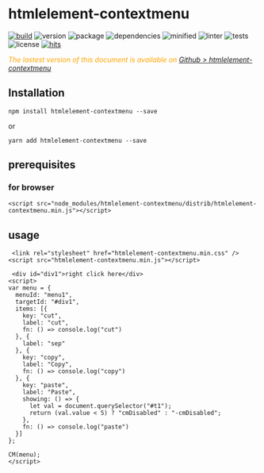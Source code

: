 # htmlelement-contextmenu

<div style="display:inline">

[![build](https://travis-ci.org/Sylvain59650/htmlelement-contextmenu.png?branch=master)](https://travis-ci.org/Sylvain59650/htmlelement-contextmenu)
![version](https://img.shields.io/npm/v/htmlelement-contextmenu.svg)
![package](https://img.shields.io/github/package-json/v/Sylvain59650/htmlelement-contextmenu.svg)
![dependencies](https://img.shields.io/david/Sylvain59650/htmlelement-contextmenu.svg)
![minified](https://img.shields.io/bundlephobia/min/htmlelement-contextmenu.svg)
![linter](https://img.shields.io/badge/eslint-ok-blue.svg)
![tests](https://img.shields.io/badge/tests-passing-brightgreen.svg)
![license](https://img.shields.io/npm/l/htmlelement-contextmenu.svg)
[![hits](http://hits.dwyl.com/Sylvain59650/htmlelement-contextmenu.svg)](http://hits.dwyl.com/Sylvain59650/htmlelement-contextmenu)
</div>

 <div class="Note" style="color:orange;font-style:italic">
 
  The lastest version of this document is available on [Github > htmlelement-contextmenu](https://github.com/Sylvain59650/htmlelement-contextmenu/blob/master/README.md)
</div>

## Installation

    npm install htmlelement-contextmenu --save

or

    yarn add htmlelement-contextmenu --save


## prerequisites

### for browser

 
    <script src="node_modules/htmlelement-contextmenu/distrib/htmlelement-contextmenu.min.js"></script>

## usage

     <link rel="stylesheet" href="htmlelement-contextmenu.min.css" />
    <script src="htmlelement-contextmenu.min.js"></script>

     <div id="div1">right click here</div>
    <script>
    var menu = {
      menuId: "menu1",
      targetId: "#div1",
      items: [{
        key: "cut",
        label: "cut",
        fn: () => console.log("cut")
      }, {
        label: "sep"
      }, {
        key: "copy",
        label: "Copy",
        fn: () => console.log("copy")
      }, {
        key: "paste",
        label: "Paste",
        showing: () => {
          let val = document.querySelector("#t1");
          return (val.value < 5) ? "cmDisabled" : "-cmDisabled";
        },
        fn: () => console.log("paste")
      }]
    };

    CM(menu);
    </script>


